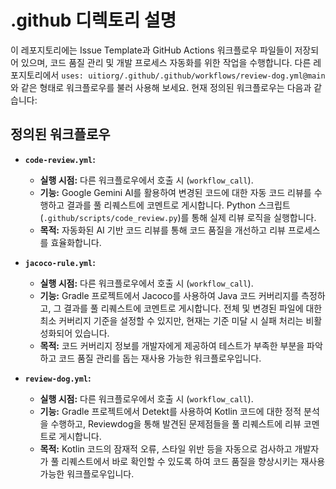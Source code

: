 # .github 디렉토리 설명

이 레포지토리에는 Issue Template과 GitHub Actions 워크플로우 파일들이 저장되어 있으며, 코드 품질 관리 및 개발 프로세스 자동화를 위한 작업을 수행합니다. 다른 레포지토리에서 `uses: uitiorg/.github/.github/workflows/review-dog.yml@main` 와 같은 형태로 워크플로우를 불러 사용해 보세요. 현재 정의된 워크플로우는 다음과 같습니다:

## 정의된 워크플로우

*   **`code-review.yml`:**
    *   **실행 시점:** 다른 워크플로우에서 호출 시 (`workflow_call`).
    *   **기능:** Google Gemini AI를 활용하여 변경된 코드에 대한 자동 코드 리뷰를 수행하고 결과를 풀 리퀘스트에 코멘트로 게시합니다. Python 스크립트(`.github/scripts/code_review.py`)를 통해 실제 리뷰 로직을 실행합니다.
    *   **목적:** 자동화된 AI 기반 코드 리뷰를 통해 코드 품질을 개선하고 리뷰 프로세스를 효율화합니다.

*   **`jacoco-rule.yml`:**
    *   **실행 시점:** 다른 워크플로우에서 호출 시 (`workflow_call`).
    *   **기능:** Gradle 프로젝트에서 Jacoco를 사용하여 Java 코드 커버리지를 측정하고, 그 결과를 풀 리퀘스트에 코멘트로 게시합니다. 전체 및 변경된 파일에 대한 최소 커버리지 기준을 설정할 수 있지만, 현재는 기준 미달 시 실패 처리는 비활성화되어 있습니다.
    *   **목적:** 코드 커버리지 정보를 개발자에게 제공하여 테스트가 부족한 부분을 파악하고 코드 품질 관리를 돕는 재사용 가능한 워크플로우입니다.

*   **`review-dog.yml`:**
    *   **실행 시점:** 다른 워크플로우에서 호출 시 (`workflow_call`).
    *   **기능:** Gradle 프로젝트에서 Detekt를 사용하여 Kotlin 코드에 대한 정적 분석을 수행하고, Reviewdog을 통해 발견된 문제점들을 풀 리퀘스트에 리뷰 코멘트로 게시합니다.
    *   **목적:** Kotlin 코드의 잠재적 오류, 스타일 위반 등을 자동으로 검사하고 개발자가 풀 리퀘스트에서 바로 확인할 수 있도록 하여 코드 품질을 향상시키는 재사용 가능한 워크플로우입니다.

